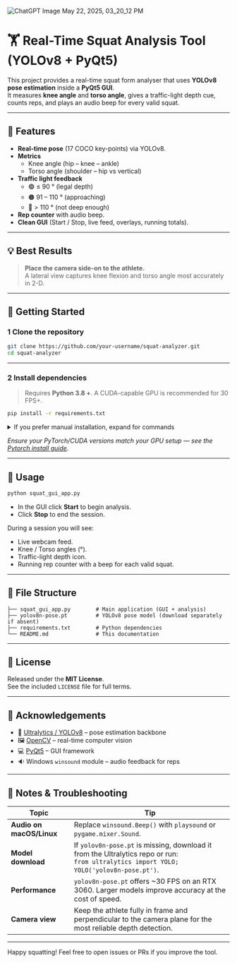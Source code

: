 ![ChatGPT Image May 22, 2025, 03_20_12 PM](https://github.com/user-attachments/assets/46bd0dcc-c89f-418b-97f9-3d0f3eec9def)

# 🏋️ Real-Time Squat Analysis Tool (YOLOv8 + PyQt5)

This project provides a real-time squat form analyser that uses **YOLOv8 pose estimation** inside a **PyQt5 GUI**.  
It measures **knee angle** and **torso angle**, gives a traffic-light depth cue, counts reps, and plays an audio beep for every valid squat.

---

## 📸 Features

- **Real-time pose** (17 COCO key-points) via YOLOv8.
- **Metrics**
  - Knee angle (hip – knee – ankle)
  - Torso angle (shoulder – hip vs vertical)
- **Traffic light feedback**
  - 🟢 ≤ 90 °   (legal depth)
  - 🟠 91 – 110 ° (approaching)
  - 🔴 > 110 °   (not deep enough)
- **Rep counter** with audio beep.
- **Clean GUI** (Start / Stop, live feed, overlays, running totals).

---

## 💡 Best Results

> **Place the camera side-on to the athlete.**  
> A lateral view captures knee flexion and torso angle most accurately in 2-D.

---

## 🚀 Getting Started

### 1  Clone the repository
```bash
git clone https://github.com/your-username/squat-analyzer.git
cd squat-analyzer
```

---

### 2  Install dependencies
> Requires **Python 3.8 +**. A CUDA-capable GPU is recommended for 30 FPS+.

```bash
pip install -r requirements.txt
```

<details>
<summary>If you prefer manual installation, expand for commands</summary>

```bash
pip install ultralytics==8.0.20
pip install opencv-python
pip install numpy
pip install PyQt5
```
</details>

*Ensure your PyTorch/CUDA versions match your GPU setup — see the
[Pytorch install guide](https://pytorch.org/get-started/locally).*

---

## 🧰 Usage
```bash
python squat_gui_app.py
```
* In the GUI click **Start** to begin analysis.  
* Click **Stop** to end the session.

During a session you will see:
- Live webcam feed.
- Knee / Torso angles (°).
- Traffic-light depth icon.
- Running rep counter with a beep for each valid squat.

---

## 📁 File Structure
```
├── squat_gui_app.py        # Main application (GUI + analysis)
├── yolov8n-pose.pt         # YOLOv8 pose model (download separately if absent)
├── requirements.txt        # Python dependencies
└── README.md               # This documentation
```

---

## 📄 License

Released under the **MIT License**.  
See the included `LICENSE` file for full terms.

---

## 🙏 Acknowledgements

- 🤖 [Ultralytics / YOLOv8](https://github.com/ultralytics/ultralytics) – pose estimation backbone  
- 🖼️ [OpenCV](https://opencv.org/) – real-time computer vision  
- 💻 [PyQt5](https://pypi.org/project/PyQt5/) – GUI framework  
- 🔉 Windows `winsound` module – audio feedback for reps  

---

## 📝 Notes & Troubleshooting

| Topic | Tip |
|-------|-----|
| **Audio on macOS/Linux** | Replace `winsound.Beep()` with `playsound` or `pygame.mixer.Sound`. |
| **Model download** | If `yolov8n-pose.pt` is missing, download it from the Ultralytics repo or run:<br>`from ultralytics import YOLO; YOLO('yolov8n-pose.pt')`. |
| **Performance** | `yolov8n-pose.pt` offers ~30 FPS on an RTX 3060. Larger models improve accuracy at the cost of speed. |
| **Camera view** | Keep the athlete fully in frame and perpendicular to the camera plane for the most reliable depth detection. |

---

Happy squatting! Feel free to open issues or PRs if you improve the tool.

